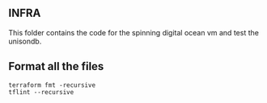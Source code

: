 ## INFRA

This folder contains the code for the spinning digital ocean vm and test the unisondb.

## Format all the files
```shell
terraform fmt -recursive
tflint --recursive
```
